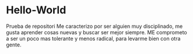 # Hello-World
Prueba de repositori 
Me caracterizo por ser alguien muy disciplinado, me gusta aprender cosas nuevas y buscar ser mejor siempre.
ME comprometo a ser un poco mas tolerante y menos radical, para levarme bien con otra gente.
